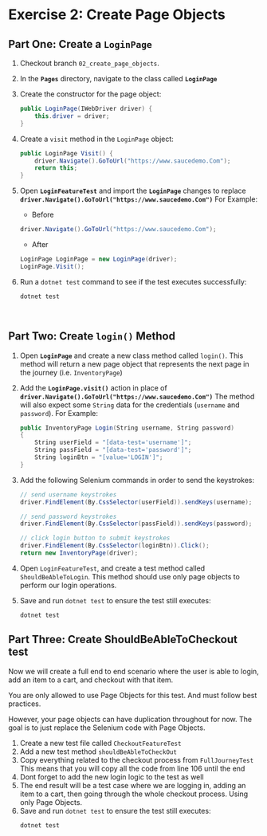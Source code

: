 # Exercise 2: Create Page Objects

## Part One: Create a  `LoginPage`
1. Checkout branch `02_create_page_objects`. 
3. In the **`Pages`** directory, navigate to the class called **`LoginPage`**
4. Create the constructor for the page object:
    ```csharp
    public LoginPage(IWebDriver driver) {
        this.driver = driver;
    }
    ```
5. Create a `visit` method in the `LoginPage` object:
    ```csharp
    public LoginPage Visit() {
        driver.Navigate().GoToUrl("https://www.saucedemo.Com");
        return this;
    }
    ```
6. Open **`LoginFeatureTest`** and import the **`LoginPage`** changes to replace **`driver.Navigate().GoToUrl("https://www.saucedemo.Com")`** For Example:
    
    * Before
    ```csharp
    driver.Navigate().GoToUrl("https://www.saucedemo.Com");
    ```
    * After
    ```csharp
    LoginPage LoginPage = new LoginPage(driver);
    LoginPage.Visit();
    ```

7. Run a `dotnet test` command to see if the test executes successfully:
    ```shell
    dotnet test 
    ```   
    <br />
    
## Part Two: Create `login()` Method
1. Open **`LoginPage`** and create a new class method called `login()`. This method will return a new page object that represents the next page in the journey (i.e. `InventoryPage`)
2. Add the **`LoginPage.visit()`** action in place of **`driver.Navigate().GoToUrl("https://www.saucedemo.Com")`** The method will also expect some `String` data for the credentials (`username` and `password`). For Example:
    ```csharp
    public InventoryPage Login(String username, String password)
    {
        String userField = "[data-test='username']";
        String passField = "[data-test='password']";
        String loginBtn = "[value='LOGIN']";
    }
    ```
3. Add the following Selenium commands in order to send the keystrokes:
    ```csharp
    // send username keystrokes
    driver.FindElement(By.CssSelector(userField)).sendKeys(username);

    // send password keystrokes
    driver.FindElement(By.CssSelector(passField)).sendKeys(password);

    // click login button to submit keystrokes
    driver.FindElement(By.CssSelector(loginBtn)).Click();
    return new InventoryPage(driver);
    ```
    
4. Open `LoginFeatureTest`, and create a test method called `ShouldBeAbleToLogin`. 
This method should use only page objects to perform our login operations.

5. Save and run `dotnet test` to ensure the test still executes:
    ```shell
    dotnet test 
    ```

## Part Three: Create ShouldBeAbleToCheckout test
Now we will create a full end to end scenario where the user is able to login, add an item to a cart, and checkout with that item.

You are only allowed to use Page Objects for this test. And must follow best practices.

However, your page objects can have duplication throughout for now. The goal is to just replace the Selenium code with Page Objects.

1. Create a new test file called `CheckoutFeatureTest`
1. Add a new test method `shouldBeAbleToCheckOut`
1. Copy everything related to the checkout process from `FullJourneyTest`
This means that you will copy all the code from line 106 until the end
4. Dont forget to add the new login logic to the test as well
5. The end result will be a test case where we are logging in, adding an item to a cart, then going through the whole checkout process. Using only Page Objects.
5. Save and run `dotnet test` to ensure the test still executes:
    ```shell
    dotnet test 
    ```


